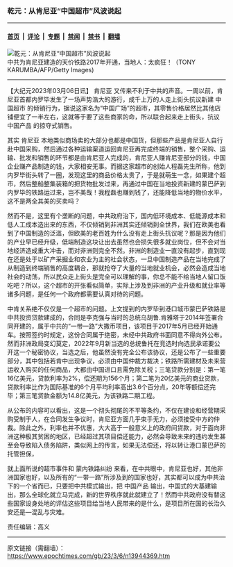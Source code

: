### 乾元：从肯尼亚“中国超市”风波说起

---

#### [首页](../../../..?n13944369) &nbsp;|&nbsp; [评论](../../../../../epoch-comment?n13944369) &nbsp;|&nbsp; [专题](../../../../../epoch-special?n13944369) &nbsp;|&nbsp; [禁闻](../../../../../epoch-news?n13944369) &nbsp;|&nbsp; [禁书](../../../../../books?n13944369) &nbsp;|&nbsp; [翻墙](https://github.com/gfw-breaker/nogfw/blob/master/README.md?n13944369)


<div><img alt="乾元：从肯尼亚“中国超市”风波说起" class="attachment-djy_600_400 size-djy_600_400 wp-post-image" src="https://i.epochtimes.com/assets/uploads/2018/09/GettyImages-690955828-600x400.jpg"/>
<div class="caption">
 中共为肯尼亚建造的天价铁路2017年开通，当地人：太疯狂！（TONY KARUMBA/AFP/Getty Images)
</div></div><hr/><div class="post_content" id="artbody" itemprop="articleBody">
 <!-- article content begin -->
 <p>
  【大纪元2023年03月06日讯】
  <ok href="https://www.epochtimes.com/gb/tag/%E8%82%AF%E5%B0%BC%E4%BA%9A.html">
   肯尼亚
  </ok>
  又传来不利于中共的声音。一周以前，肯尼亚首都内罗毕发生了一场声势浩大的游行，成千上万的人走上街头抗议新建
  <ok href="https://www.epochtimes.com/gb/tag/%E4%B8%AD%E5%9B%BD%E8%B6%85%E5%B8%82.html">
   中国超市
  </ok>
  的倾销行为，据说这家名为“中国广场”的超市，其零售价格居然比其他店铺便宜了一半左右，这就等于要了这些商家的命，所以联合起来走上街头，抗议
  <ok href="https://www.epochtimes.com/gb/tag/%E4%B8%AD%E5%9B%BD%E4%BA%A7%E5%93%81.html">
   中国产品
  </ok>
  的掠夺式销售。
 </p>
 <p>
  其实
  <ok href="https://www.epochtimes.com/gb/tag/%E8%82%AF%E5%B0%BC%E4%BA%9A.html">
   肯尼亚
  </ok>
  本地类似商场卖的大部分也都是中国货，但那些产品是肯尼亚人自行赴中国采购，然后通过各种运输渠道运回肯尼亚再完成终端的销售，整个采购、运输、批发和销售的环节都是由肯尼亚人完成的，肯尼亚人赚肯尼亚部分的钱，中国企业赚产品制造的钱，大家相安无事。而据这家超市的创始人程磊先生所称，他到内罗毕街头转了一圈，发现这里的商品价格太贵了，于是就萌生一念，如果建个超市，然后整船整集装箱的把货物批发过来，再通过中国在当地投资新建的蒙巴萨到内罗毕的铁路运过来，岂不美哉！我程磊也赚到钱了，还能降低当地的物价水平，这不是两全其美的买卖吗？
 </p>
 <p>
  然而不是，这里有个垄断的问题，中共政府治下，国内低环境成本、低能源成本和低人工成本造出来的东西，不仅倾销到非洲其实还倾销到全世界，我们在欧美也看到了中国制造的泛滥，但欧美的老百姓为什么没有走上街头抗议呢？那是因为他们的产业早已经升级，低端制造这块让出去虽然也会损失很多就业岗位，但不会对当地经济造成重大冲击，而对非洲则完全不然。非洲的制造业一直没有起步，直到现在还是处于以矿产采掘业和农业为主的社会状态，一旦中国制造产品在当地完成了从制造到终端销售的高度耦合，那就抢夺了大量的当地就业机会，必然会造成当地社会的动荡，所以民众走上街头是完全可以理解的事，你总不能不给当地人留口饭吃吧？所以，这个超市的开张看似简单，实际上涉及到非洲的产业升级和就业率等诸多问题，是任何一个政府都需要认真对待的问题。
 </p>
 <p>
  中肯关系绝不仅仅是一个超市的问题。上文提到的内罗毕到港口城市蒙巴萨铁路是中共投资贷款建成的，合同是李克强与当时的总统乌胡鲁.肯雅塔于2014年签署合同开建的，属于中共的“一带一路”大撒币项目，该项目于2017年5月已经开始通车。按照签约时规定，这份合同属于绝密，未经中共政府书面同意不得向外公布。然而非洲政局变幻莫定，2022年9月新当选的总统鲁托在竞选时向选民承诺要公开这一个秘密协议，当选之后，他虽然没有完全公布该协议，还是公布了一些重要部分，其中包括若肯中出现争议，必须由中国仲裁方裁决；铁路所需建材及未来营运收入购买的任何商品，大都由中国进口且需免除关税；三笔贷款分别是：第一笔16亿美元，贷款利率为2%，偿还期为156个月；第二笔为20亿美元的商业贷款，贷款利率比作为国际基准的6个月平均利率高出3.6个百分点，20年等额偿还完毕；第三笔贷款金额为14.8亿美元，为该铁路二期工程。
 </p>
 <p>
  从公布的内容可以看出，这是一个彻头彻尾的不平等条约，不仅在建设和经营期采购受制于人，在合同发生争议时，肯尼亚方面几乎束手无力，必须接受中方的仲裁。除此之外，利率也并不优惠，大大高于一般意义上的政府间贷款，对于面向非洲这种极其贫困的地区，已经超过其项目偿还能力，必然会导致未来的违约发生甚至会导致陷入债务陷阱，类似网上的传言，如果无法偿还，将以转让港口蒙巴萨的托管担保，
 </p>
 <p>
  就上面所说的超市事件和
  <ok href="https://www.epochtimes.com/gb/tag/%E8%92%99%E5%86%85%E9%93%81%E8%B7%AF%E7%BA%A0%E7%BA%B7.html">
   蒙内铁路纠纷
  </ok>
  来看，在中共眼中，肯尼亚也好，其他非洲国家也好，以及所有的“一带一路”所涉及到的国家也好，其实都可以成为中共治下的一个省而已，只要把中共模式输出，把
  <ok href="https://www.epochtimes.com/gb/tag/%E4%B8%AD%E5%9B%BD%E4%BA%A7%E5%93%81.html">
   中国产品
  </ok>
  输出，中国式的大基建输出，那么全球化就立马完成，新的世界秩序就此就建立了！然而中共政府没有替这些国家设身处地的评估这些项目给当地人民带来的是什么，是项目所在国的长治久安还是—混乱与灾难。
 </p>
 <p>
  责任编辑：高义
 </p>
 <!-- article content end -->
 <div id="below_article_ad">
 </div>
</div>


---

原文链接（需翻墙）：https://www.epochtimes.com/gb/23/3/6/n13944369.htm
